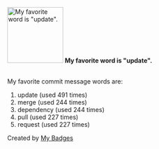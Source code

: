 <img src="https://my-badges.github.io/my-badges/favorite-word.png" alt="My favorite word is &quot;update&quot;." title="My favorite word is &quot;update&quot;." width="128">
<strong>My favorite word is &quot;update&quot;.</strong>
<br><br>

My favorite commit message words are:

1. update (used 491 times)
2. merge (used 244 times)
3. dependency (used 244 times)
4. pull (used 227 times)
5. request (used 227 times)


Created by <a href="https://github.com/my-badges/my-badges">My Badges</a>